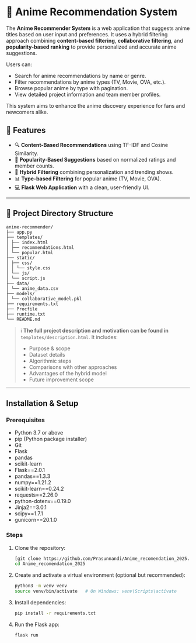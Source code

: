 
# 🎌 Anime Recommendation System


The **Anime Recommender System** is a web application that suggests anime titles based on user input and preferences. It uses a hybrid filtering approach combining **content-based filtering**, **collaborative filtering**, and **popularity-based ranking** to provide personalized and accurate anime suggestions.


Users can:
- Search for anime recommendations by name or genre.
- Filter recommendations by anime types (TV, Movie, OVA, etc.).
- Browse popular anime by type with pagination.
- View detailed project information and team member profiles.

This system aims to enhance the anime discovery experience for fans and newcomers alike.

## 📌 Features

- 🔍 **Content-Based Recommendations** using TF-IDF and Cosine Similarity.
- 🌟 **Popularity-Based Suggestions** based on normalized ratings and member counts.
- 🧠 **Hybrid Filtering** combining personalization and trending shows.
- 📊 **Type-based Filtering** for popular anime (TV, Movie, OVA).
- 💻 **Flask Web Application** with a clean, user-friendly UI.

---

## 📁 Project Directory Structure

```
anime-recommender/
├── app.py
├── templates/
│ ├── index.html
│ ├── recommendations.html
│ └── popular.html
├── static/
│ ├── css/
│ │ └── style.css
│ └── js/
│ └── script.js
├── data/
│ └── anime_data.csv
├── models/
│ └── collaborative_model.pkl
├── requirements.txt
├── Procfile
├── runtime.txt
└── README.md
```

> ℹ️ **The full project description and motivation can be found in** `templates/description.html`. It includes:
> - Purpose & scope
> - Dataset details
> - Algorithmic steps
> - Comparisons with other approaches
> - Advantages of the hybrid model
> - Future improvement scope

---
## Installation & Setup

### Prerequisites

- Python 3.7 or above  
- pip (Python package installer)  
- Git
- Flask
- pandas
- scikit-learn
- Flask==2.0.1
- pandas==1.3.3
- numpy==1.21.2
- scikit-learn==0.24.2
- requests==2.26.0
- python-dotenv==0.19.0
- Jinja2==3.0.1
- scipy==1.7.1
- gunicorn==20.1.0

### Steps

1. Clone the repository:
   ```bash
   [git clone https://github.com/Prasunnandi/Anime_recomendation_2025.git]
   cd Anime_recomendation_2025

2. Create and activate a virtual environment (optional but recommended):
   ```bash
   python3 -m venv venv
   source venv/bin/activate   # On Windows: venv\Scripts\activate

3. Install dependencies:
   ```bash
   pip install -r requirements.txt

4. Run the Flask app:
   ```bash
   flask run
